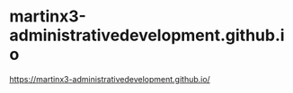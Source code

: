 # martinx3-administrativedevelopment.github.io
https://martinx3-administrativedevelopment.github.io/
